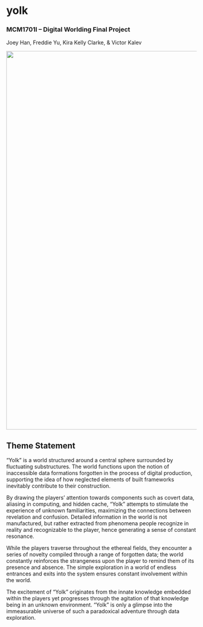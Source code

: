 # yolk

### MCM1701I – Digital Worlding Final Project
Joey Han, Freddie Yu, Kira Kelly Clarke, & Victor Kalev

<p align="center">
    <img width="1000" src="https://user-images.githubusercontent.com/50213748/145688797-6b4822b5-763e-4d3d-801d-632631428756.gif">
</p>

## Theme Statement
“Yolk” is a world structured around a central sphere surrounded by fluctuating substructures. The world functions upon the notion of inaccessible data formations forgotten in the process of digital production, supporting the idea of how neglected elements of built frameworks inevitably contribute to their construction.

By drawing the players’ attention towards components such as covert data, aliasing in computing, and hidden cache, “Yolk” attempts to stimulate the experience of unknown familiarities, maximizing the connections between revelation and confusion. Detailed information in the world is not manufactured, but rather extracted from phenomena people recognize in reality and recognizable to the player, hence generating a sense of constant resonance.

While the players traverse throughout the ethereal fields, they encounter a series of novelty compiled through a range of forgotten data; the world constantly reinforces the strangeness upon the player to remind them of its presence and absence. The simple exploration in a world of endless entrances and exits into the system ensures constant involvement within the world.

The excitement of “Yolk” originates from the innate knowledge embedded within the players yet progresses through the agitation of that knowledge being in an unknown environment. “Yolk” is only a glimpse into the immeasurable universe of such a paradoxical adventure through data exploration.
